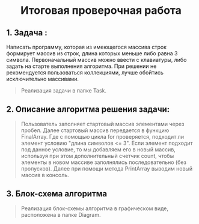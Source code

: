 <h1 align="center"> Итоговая проверочная работа </h1>

## 1. Задача :
Написать программу, которая из имеющегося массива строк формирует массив из строк, длина которых меньше либо равна 3 символа. Первоначальный массив можно ввести с клавиатуры, либо задать на старте выполнения алгоритма. При решении не рекомендуется пользоваться коллекциями, лучше обойтись исключительно массивами.

> Реализация задачи в папке Task.

## 2. Описание алгоритма решения задачи:
> Пользователь заполняет стартовый массив элементами через пробел.
> Далее стартовый массив передается в функцию FinalArray. Где с помощью цикла for проверяется, подходит ли элемент условию "длина символов <= 3". Если элемент подходит под данное условие, то мы добавляем его в новый массив, используя при этом дополнительный счетчик count, чтобы элементы в новом массиве заполнялись последовательно (без пропусков).
> Далее при помощи метода PrintArray выводим новый массив в консоль.

## 3. Блок-схема алгоритма
 > Реализация блок-схемы алгоритма в графическом виде, расположена в папке Diagram.